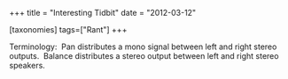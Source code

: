 +++
title = "Interesting Tidbit"
date = "2012-03-12"

[taxonomies]
tags=["Rant"]
+++

Terminology:  Pan distributes a mono signal between left and right stereo outputs.  Balance distributes a stereo output between left and right stereo speakers.
